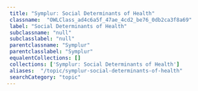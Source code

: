 ```yaml
--- 
 title: "Symplur: Social Determinants of Health" 
 classname:  "OWLClass_ad4c6a5f_47ae_4cd2_be76_0db2ca3f8a69" 
 label: "Social Determinants of Health" 
 subclassname: "null" 
 subclasslabel: "null" 
 parentclassname: "Symplur" 
 parentclasslabel: "Symplur" 
 equalentCollections: [] 
 collections: ['Symplur: Social Determinants of Health']
 aliases:  "/topic/symplur-social-determinants-of-health"  
 searchCategory: "topic" 
---
```

